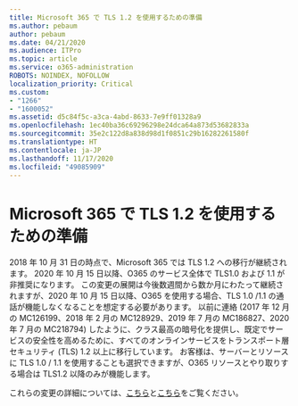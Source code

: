 ```yaml
---
title: Microsoft 365 で TLS 1.2 を使用するための準備
ms.author: pebaum
author: pebaum
ms.date: 04/21/2020
ms.audience: ITPro
ms.topic: article
ms.service: o365-administration
ROBOTS: NOINDEX, NOFOLLOW
localization_priority: Critical
ms.custom:
- "1266"
- "1600052"
ms.assetid: d5c84f5c-a3ca-4abd-8633-7e9ff01328a9
ms.openlocfilehash: 1ec40ba36c69296298e24dca64a873d53682833a
ms.sourcegitcommit: 35e2c122d8a838d98d1f0851c29b16282261580f
ms.translationtype: HT
ms.contentlocale: ja-JP
ms.lasthandoff: 11/17/2020
ms.locfileid: "49085909"
---
```

# <a name="prepare-for-use-of-tls-12-in-microsoft-365"></a>Microsoft 365 で TLS 1.2 を使用するための準備

2018 年 10 月 31 日の時点で、Microsoft 365 では TLS 1.2 への移行が継続されます。 2020 年 10 月 15 日以降、O365 のサービス全体で TLS1.0 および 1.1 が非推奨になります。 この変更の展開は今後数週間から数か月にわたって継続されますが、2020 年 10 月 15 日以降、O365 を使用する場合、TLS 1.0 /1.1 の通話が機能しなくなることを想定する必要があります。 以前に連絡 (2017 年 12 月の MC126199、2018 年 2 月の MC128929、2019 年 7 月の MC186827、2020 年 7 月の MC218794) したように、クラス最高の暗号化を提供し、既定でサービスの安全性を高めるために、すべてのオンラインサービスをトランスポート層セキュリティ (TLS) 1.2 以上に移行しています。 お客様は、サーバーとリソースに TLS 1.0 / 1.1 を使用することも選択できますが、O365 リソースとやり取りする場合は TLS1.2 以降のみが機能します。
  
これらの変更の詳細については、[こちら](https://docs.microsoft.com/microsoft-365/compliance/prepare-tls-1.2-in-office-365?view=o365-worldwide)と[こちら](https://docs.microsoft.com/microsoft-365/compliance/tls-1.0-and-1.1-deprecation-for-office-365?view=o365-worldwide)をご覧ください。

  